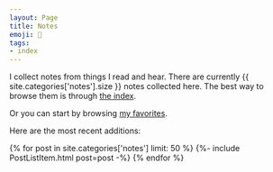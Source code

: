 ```yaml
---
layout: Page
title: Notes
emoji: 📝
tags:
- index
---
```


I collect notes from things I read and hear.
There are currently {{ site.categories['notes'].size }} notes collected here.
The best way to browse them is through [the index](/tags).

Or you can start by browsing [my favorites](/search?q=%27favorite&keys=tags).

Here are the most recent additions:

{% for post in site.categories['notes'] limit: 50 %}
{%- include PostListItem.html post=post -%}
{% endfor %}
